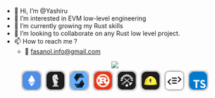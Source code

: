 - 👋 Hi, I’m @Yashiru
- 👀 I’m interested in EVM low-level engineering
- 🌱 I’m currently growing my Rust skills
- 💞️ I’m looking to collaborate on any Rust low level project.
- 📫 How to reach me ?
    - 📧 [fasanol.info@gmail.com](mailto:fasanol.info@gmail.com)

<div align="center">
    <img src="https://streak-stats.demolab.com/?user=Yashiru&theme=dark&hide_border=true&border_radius=20&date_format=M%20j%5B%2C%20Y%5D&fire=DB4BE0&ring=B77DF5&currStreakLabel=DB4BE0&sideNums=B77DF5&background=FFFFFF00&sideLabels=8B5FBB&border=570D7E&currStreakNum=DB4BE0&stroke=570D7E&dates=A08ABB">
<div>


<div align="center">
    <img style="margin: 5px; box-shadow: 0 0 5px #222222; border-radius: 8px;" src="./assets/ethereum.png" height="40px">
    <img style="margin: 5px; box-shadow: 0 0 5px #222222; border-radius: 8px;" src="./assets/huff.png" height="40px">
    <img style="margin: 5px; box-shadow: 0 0 5px #222222; border-radius: 8px;" src="./assets/solidity.png" height="40px">
    <img style="margin: 5px; box-shadow: 0 0 5px #222222; border-radius: 8px;" src="./assets/rust.png" height="40px">
    <img style="margin: 5px; box-shadow: 0 0 5px #222222; border-radius: 8px;" src="./assets/foundry.png" height="40px">
    <img style="margin: 5px; box-shadow: 0 0 5px #222222; border-radius: 8px;" src="./assets/hardhat.png" height="40px">
    <img style="margin: 5px; box-shadow: 0 0 5px #222222; border-radius: 8px;" src="./assets/purescript.png" height="40px">
    <img style="margin: 5px; box-shadow: 0 0 5px #222222; border-radius: 8px;" src="./assets/ts.png" height="40px">
</div>